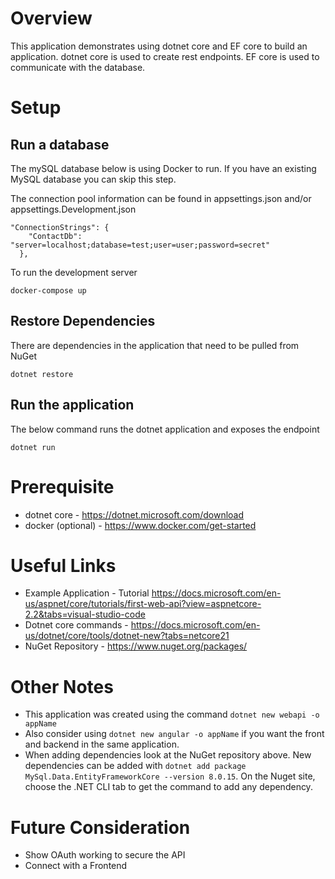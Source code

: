# Overview 
This application demonstrates using dotnet core and EF core to build an application.
dotnet core is used to create rest endpoints. EF core is used to communicate with the database.

# Setup

## Run a database
The mySQL database below is using Docker to run. If you have an existing MySQL database you can skip this step.

The connection pool information can be found in appsettings.json and/or appsettings.Development.json
```
"ConnectionStrings": {
    "ContactDb": "server=localhost;database=test;user=user;password=secret"
  },
```

To run the development server

`docker-compose up`

## Restore Dependencies
There are dependencies in the application that need to be pulled from NuGet

`dotnet restore`

## Run the application
The below command runs the dotnet application and exposes the endpoint

`dotnet run`


# Prerequisite

* dotnet core - https://dotnet.microsoft.com/download
* docker (optional) - https://www.docker.com/get-started


# Useful Links
* Example Application - Tutorial https://docs.microsoft.com/en-us/aspnet/core/tutorials/first-web-api?view=aspnetcore-2.2&tabs=visual-studio-code
* Dotnet core commands - https://docs.microsoft.com/en-us/dotnet/core/tools/dotnet-new?tabs=netcore21
* NuGet Repository - https://www.nuget.org/packages/

# Other Notes
* This application was created using the command `dotnet new webapi -o appName`
* Also consider using `dotnet new angular -o appName` if you want the front and backend in the same application.
* When adding dependencies look at the NuGet repository above. New dependencies can be added with `dotnet add package MySql.Data.EntityFrameworkCore --version 8.0.15`. On the Nuget site, choose the .NET CLI tab to get the command to add any dependency.

# Future Consideration

* Show OAuth working to secure the API
* Connect with a Frontend